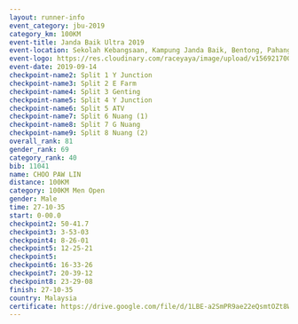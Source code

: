 ```yaml
---
layout: runner-info 
event_category: jbu-2019 
category_km: 100KM 
event-title: Janda Baik Ultra 2019  
event-location: Sekolah Kebangsaan, Kampung Janda Baik, Bentong, Pahang, Malaysia 
event-logo: https://res.cloudinary.com/raceyaya/image/upload/v1569217009/logo/janda-baik_vch1pc.jpg 
event-date: 2019-09-14 
checkpoint-name2: Split 1 Y Junction 
checkpoint-name3: Split 2 E Farm 
checkpoint-name4: Split 3 Genting 
checkpoint-name5: Split 4 Y Junction 
checkpoint-name6: Split 5 ATV 
checkpoint-name7: Split 6 Nuang (1) 
checkpoint-name8: Split 7 G Nuang 
checkpoint-name9: Split 8 Nuang (2) 
overall_rank: 81
gender_rank: 69
category_rank: 40
bib: 11041
name: CHOO PAW LIN
distance: 100KM
category: 100KM Men Open
gender: Male
time: 27-10-35
start: 0-00.0
checkpoint2: 50-41.7
checkpoint3: 3-53-03
checkpoint4: 8-26-01
checkpoint5: 12-25-21
checkpoint5: 
checkpoint6: 16-33-26
checkpoint7: 20-39-12
checkpoint8: 23-29-08
finish: 27-10-35
country: Malaysia
certificate: https://drive.google.com/file/d/1LBE-a2SmPR9ae22eQsmtOZt8WGBxSZRm/view?usp=sharing
---
```

